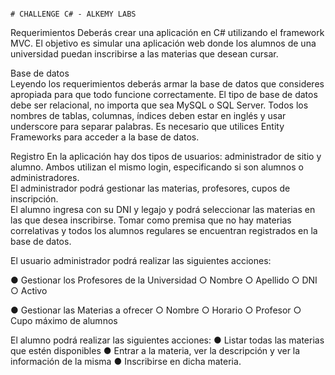                                                                                 # CHALLENGE C# - ALKEMY LABS 


Requerimientos 
Deberás crear una aplicación en C# utilizando el framework MVC. El objetivo es simular 
una aplicación web donde los alumnos de una universidad puedan inscribirse a las 
materias que desean cursar. 

 
Base de datos  
Leyendo los requerimientos deberás armar la base de datos que consideres apropiada 
para que todo funcione correctamente. El tipo de base de datos debe ser relacional, no 
importa que sea MySQL o SQL Server. Todos los nombres de tablas, columnas, índices 
deben estar en inglés y usar underscore para separar palabras. 
Es necesario que utilices Entity Frameworks para acceder a la base de datos. 


Registro 
En la aplicación hay dos tipos de usuarios: administrador de sitio y alumno. 
Ambos utilizan el mismo login, especificando si son alumnos o administradores.  
El administrador podrá gestionar las materias, profesores, cupos de inscripción.  
El alumno ingresa con su DNI y legajo y podrá seleccionar las materias en las que desea 
inscribirse. Tomar como premisa que no hay materias correlativas y todos los alumnos 
regulares se encuentran registrados en la base de datos.  


El usuario administrador podrá realizar las siguientes acciones: 

● Gestionar los Profesores de la Universidad 
○ Nombre 
○ Apellido 
○ DNI 
○ Activo 

 

● Gestionar las Materias a ofrecer 
○ Nombre 
○ Horario 
○ Profesor 
○ Cupo máximo de alumnos 

 

El alumno podrá realizar las siguientes acciones: 
● Listar todas las materias que estén disponibles 
● Entrar a la materia, ver la descripción y ver la información de la misma 
● Inscribirse en dicha materia. 
